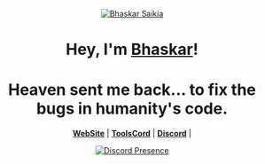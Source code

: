 <p align="center">
  <a href="https://ibb.co/DH06g9Cq"><img src="https://i.ibb.co/DH06g9Cq/Find-Share-on-GIPHY.gif" alt="Bhaskar Saikia" border="0"></a>
</p>



<h1 align="center">Hey, I'm <a href="https://github.com/bhaskarsaikia-17">Bhaskar</a>!</h1>
<h1 align="center">Heaven sent me back... to fix the bugs in humanity's code.</h1>

<p align="center">
  <strong><a href="https://bhaskarop.xyz">WebSite</a></strong> |
  <strong><a href="https://toolscord.store">ToolsCord</a></strong> |
  <strong><a href="https://discord.com/users/1273333726323019817">Discord</a></strong> |
</p>

<div align="center">
  <a href="https://discord.com/users/1273333726323019817">
    <img src="https://lanyard.cnrad.dev/api/1273333726323019817?showDisplayName=true&idleMessage=idling..." alt="Discord Presence" />
  </a>
</div>


<p align="center"></></p>
